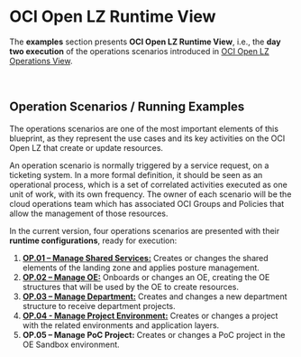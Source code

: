 # OCI Open LZ Runtime View

The **examples** section presents **OCI Open LZ Runtime View**, i.e., the **day two execution** of the operations scenarios introduced in [OCI Open LZ Operations View](../../design/OCI_Open_LZ.pdf).

&nbsp; 

## Operation Scenarios / Running Examples

The operations scenarios are one of the most important elements of this blueprint, as they represent the use cases and its key activities on the OCI Open LZ that create or update resources. 

An operation scenario is normally triggered by a service request, on a ticketing system. In a more formal definition, it should be seen as an operational process, which is a set of correlated activities executed as one unit of work, with its own frequency. The owner of each scenario will be the cloud operations team which has associated OCI Groups and Policies that allow the management of those resources. 

In the current version, four operations scenarios are presented with their **runtime configurations**, ready for execution:
1. [**OP.01 – Manage Shared Services:**](/examples/oci-open-lz/op01_manage_shared_services/readme.md) Creates or changes the shared elements of the landing zone and applies posture management.
2. [**OP.02 – Manage OE:**](/examples/oci-open-lz/op02_manage_oes/oe01/readme.md) Onboards or changes an OE, creating the OE structures that will be used by the OE to create resources.
3. [**OP.03 – Manage Department:**](/examples/oci-open-lz/op03_manage_department/readme.md) Creates and changes a new department structure to receive department projects.
4. [**OP.04 - Manage Project Environment:**](/examples/oci-open-lz/op04_manage_projects/readme.md) Creates or changes a project with the related environments and application layers.
5. **OP.05 – Manage PoC Project:** Creates or changes a PoC project in the OE Sandbox environment.
